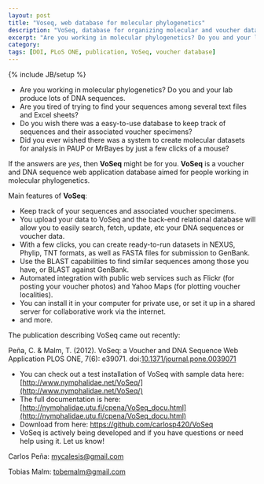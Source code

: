 ```yaml
---
layout: post
title: "Voseq, web database for molecular phylogenetics"
description: "VoSeq, database for organizing molecular and voucher data"
excerpt: "Are you working in molecular phylogenetics? Do you and your lab produce lots of DNA sequences. Are you tired of trying to find your sequences among several text files and Excel sheets? Do you wish there was a easy-to-use database to keep track of sequences and their associated voucher specimens?"
category: 
tags: [DOI, PLoS ONE, publication, VoSeq, voucher database]
---
```

{% include JB/setup %}


* Are you working in molecular phylogenetics? Do you and your lab produce lots of DNA sequences. 
* Are you tired of trying to find your sequences among several text files and Excel sheets? 
* Do you wish there was a easy-to-use database to keep track of sequences and their associated voucher specimens? 
* Did you ever wished there was a system to create molecular datasets for analysis in PAUP or MrBayes by just a few clicks of a mouse? 

If the answers are *yes*, then **VoSeq** might be for you. **VoSeq** is a voucher and DNA
sequence web application database aimed for people working in molecular phylogenetics.

Main features of **VoSeq**:

* Keep track of your sequences and associated voucher specimens. 
* You upload your data to VoSeq and the back-end relational database will allow you to easily search, fetch, update, etc your DNA sequences or voucher data. 
* With a few clicks, you can create ready-to-run datasets in NEXUS, Phylip, TNT formats, as well as FASTA files for submission to GenBank. 
* Use the BLAST capabilities to find similar sequences among those you have, or BLAST against GenBank. 
* Automated integration with public web services such as Flickr (for posting your voucher photos) and Yahoo Maps (for plotting voucher localities). 
* You can install it in your computer for private use, or set it up in a shared server for collaborative work via the internet. 
* and more. 

The publication describing VoSeq came out recently:

Peña, C. & Malm, T. (2012). VoSeq: a Voucher and DNA Sequence Web Application PLOS ONE, 7(6): e39071. doi:[10.1371/journal.pone.0039071](http://dx.doi.org/10.1371/journal.pone.0039071)

* You can check out a test installation of VoSeq with sample data here: [http://www.nymphalidae.net/VoSeq/](http://www.nymphalidae.net/VoSeq/)
* The full documentation is here: [http://nymphalidae.utu.fi/cpena/VoSeq_docu.html](http://nymphalidae.utu.fi/cpena/VoSeq_docu.html)
* Download from here: https://github.com/carlosp420/VoSeq 
* VoSeq is actively being developed and if you have questions or need help using it. Let us know! 

Carlos Peña: [mycalesis@gmail.com](mailto:mycalesis@gmail.com)

Tobias Malm: [tobemalm@gmail.com](mailto:tobemalm@gmail.com)
